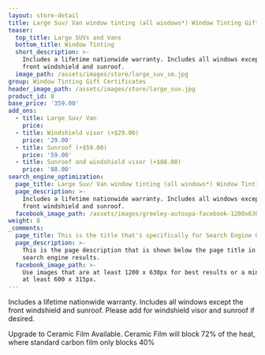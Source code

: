 ```yaml
---
layout: store-detail
title: Large Suv/ Van window tinting (all windows*) Window Tinting Gift Certificate
teaser:
  top_title: Large SUVs and Vans
  bottom_title: Window Tinting
  short_description: >-
    Includes a lifetime nationwide warranty. Includes all windows except the
    front windshield and sunroof.
  image_path: /assets/images/store/large_suv_sm.jpg
group: Window Tinting Gift Certificates
header_image_path: /assets/images/store/large_suv.jpg
product_id: 8
base_price: '359.00'
add_ons:
  - title: Large Suv/ Van
    price:
  - title: Windshield visor (+$29.00)
    price: '29.00'
  - title: Sunroof (+$59.00)
    price: '59.00'
  - title: Sunroof and windshield visor (+$88.00)
    price: '88.00'
search_engine_optimization:
  page_title: Large Suv/ Van window tinting (all windows*) Window Tinting Gift Certificate
  page_description: >-
    Includes a lifetime nationwide warranty. Includes all windows except the
    front windshield and sunroof.
  facebook_image_path: /assets/images/greeley-autospa-facebook-1200x630.png
weight: 8
_comments:
  page_title: This is the title that's specifically for Search Engine Optimization.
  page_description: >-
    This is the page description that is shown below the page title in the
    search engine results.
  facebook_image_path: >-
    Use images that are at least 1200 x 630px for best results or a minimum of
    at least 600 x 315px.
---
```


Includes a lifetime nationwide warranty. Includes all windows except the front windshield and sunroof. Please add for windshield visor and sunroof if desired.

Upgrade to Ceramic Film Available. Ceramic Film will block 72% of the heat, where standard carbon film only blocks 40%